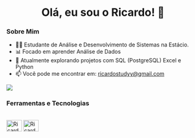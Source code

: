 <h1 align="center">Olá, eu sou o Ricardo! 👋</h1>

### Sobre Mim
- 👨‍💻 Estudante de Análise e Desenvolvimento de Sistemas na Estácio.
- 📊 Focado em aprender Análise de Dados
- 🌱 Atualmente explorando projetos com SQL (PostgreSQL) Excel e Python
- 📫 Você pode me encontrar em: ricardostudyy@gmail.com

<a href="https://github.com/anuraghazra/github-readme-stats">
  <img align="center" src="https://github-readme-stats.vercel.app/api?username=RicardoTLUZ&show_icons=true&theme=radical" />
</a>

### Ferramentas e Tecnologias

<div style="display: inline_block"><br>
  <img align="center" alt="Ricardo-Postgres" height="30" width="40" src="https://cdn.jsdelivr.net/gh/devicons/devicon@latest/icons/postgresql/postgresql-original.svg">
  <img align="center" alt="Ricardo-Python" height="30" width="40" src="https://cdn.jsdelivr.net/gh/devicons/devicon@latest/icons/python/python-original.svg">
